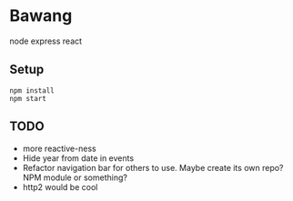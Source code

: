# Bawang
node express react

## Setup
    npm install
    npm start


## TODO
* more reactive-ness
* Hide year from date in events
* Refactor navigation bar for others to use. Maybe create its own repo? NPM module or something?
* http2 would be cool
